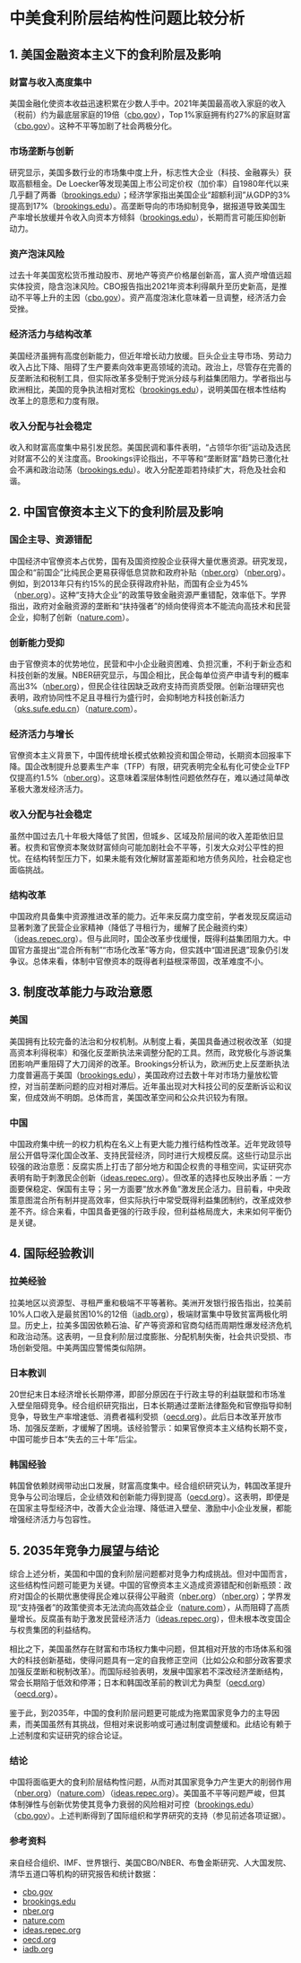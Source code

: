 # 中美食利阶层结构性问题比较分析

## 1. 美国金融资本主义下的食利阶层及影响

### 财富与收入高度集中

美国金融化使资本收益迅速积累在少数人手中。2021年美国最高收入家庭的收入（税前）约为最底层家庭的19倍（[cbo.gov](https://www.cbo.gov)），Top 1%家庭拥有约27%的家庭财富（[cbo.gov](https://www.cbo.gov)）。这种不平等加剧了社会两极分化。

### 市场垄断与创新

研究显示，美国多数行业的市场集中度上升，标志性大企业（科技、金融寡头）获取高额租金。De Loecker等发现美国上市公司定价权（加价率）自1980年代以来几乎翻了两番（[brookings.edu](https://www.brookings.edu)）；经济学家指出美国企业“超额利润”从GDP的3%提高到17%（[brookings.edu](https://www.brookings.edu)）。高垄断导向的市场抑制竞争，据报道导致美国生产率增长放缓并令收入向资本方倾斜（[brookings.edu](https://www.brookings.edu)），长期而言可能压抑创新动力。

### 资产泡沫风险

过去十年美国宽松货币推动股市、房地产等资产价格屡创新高，富人资产增值远超实体投资，隐含泡沫风险。CBO报告指出2021年资本利得飙升至历史新高，是推动不平等上升的主因（[cbo.gov](https://www.cbo.gov)）。资产高度泡沫化意味着一旦调整，经济活力会受挫。

### 经济活力与结构改革

美国经济虽拥有高度创新能力，但近年增长动力放缓。巨头企业主导市场、劳动力收入占比下降、阻碍了生产要素向效率更高领域的流动。政治上，尽管存在完善的反垄断法和税制工具，但实际改革多受制于党派分歧与利益集团阻力。学者指出与欧洲相比，美国的竞争执法相对宽松（[brookings.edu](https://www.brookings.edu)），说明美国在根本性结构改革上的意愿和力度有限。

### 收入分配与社会稳定

收入和财富高度集中易引发民怨。美国民调和事件表明，“占领华尔街”运动及选民对财富不公的关注度高。Brookings评论指出，不平等和“垄断财富”趋势已激化社会不满和政治动荡（[brookings.edu](https://www.brookings.edu)）。收入分配差距若持续扩大，将危及社会和谐。

## 2. 中国官僚资本主义下的食利阶层及影响

### 国企主导、资源错配

中国经济中官僚资本占优势，国有及国资控股企业获得大量优惠资源。研究发现，国企和“前国企”比纯民企更易获得低息贷款和政府补贴（[nber.org](https://www.nber.org)）（[nber.org](https://www.nber.org)）。例如，到2013年只有约15%的民企获得政府补贴，而国有企业为45%（[nber.org](https://www.nber.org)）。这种“支持大企业”的政策导致金融资源严重错配，效率低下。学界指出，政府对金融资源的垄断和“扶持强者”的倾向使得资本不能流向高技术和民营企业，抑制了创新（[nature.com](https://www.nature.com)）。

### 创新能力受抑

由于官僚资本的优势地位，民营和中小企业融资困难、负担沉重，不利于新业态和科技创新的发展。NBER研究显示，与国企相比，民企每单位资产申请专利的概率高出3%（[nber.org](https://www.nber.org)），但民企往往因缺乏政府支持而资质受限。创新治理研究也表明，政府协同性不足且寻租行为盛行时，会抑制地方科技创新活力（[qks.sufe.edu.cn](https://qks.sufe.edu.cn)）（[nature.com](https://www.nature.com)）。

### 经济活力与增长

官僚资本主义背景下，中国传统增长模式依赖投资和国企带动，长期资本回报率下降。国企改制提升总要素生产率（TFP）有限，研究表明完全私有化可使企业TFP仅提高约1.5%（[nber.org](https://www.nber.org)）。这意味着深层体制性问题依然存在，难以通过简单改革极大激发经济活力。

### 收入分配与社会稳定

虽然中国过去几十年极大降低了贫困，但城乡、区域及阶层间的收入差距依旧显著。权贵和官僚资本聚敛财富倾向可能加剧社会不平等，引发大众对公平性的担忧。在结构转型压力下，如果未能有效化解财富差距和地方债务风险，社会稳定也面临挑战。

### 结构改革

中国政府具备集中资源推进改革的能力。近年来反腐力度空前，学者发现反腐运动显著刺激了民营企业家精神（降低了寻租行为，缓解了民企融资约束）（[ideas.repec.org](https://ideas.repec.org)）。但与此同时，国企改革步伐缓慢，既得利益集团阻力大。中国官方虽提出“混合所有制”“市场化改革”等方向，但实践中“国进民退”现象仍引发争议。总体来看，体制中官僚资本的既得者利益根深蒂固，改革难度不小。

## 3. 制度改革能力与政治意愿

### 美国

美国拥有比较完备的法治和分权机制。从制度上看，美国具备通过税收改革（如提高资本利得税率）和强化反垄断执法来调整分配的工具。然而，政党极化与游说集团影响严重阻碍了大刀阔斧的改革。Brookings分析认为，欧洲历史上反垄断执法力度普遍高于美国（[brookings.edu](https://www.brookings.edu)），美国政府过去数十年对市场力量放松管控，对当前垄断问题的应对相对滞后。近年虽出现对大科技公司的反垄断诉讼和议案，但成效尚不明朗。总体而言，美国改革空间和公众共识较为有限。

### 中国

中国政府集中统一的权力机构在名义上有更大能力推行结构性改革。近年党政领导层公开倡导深化国企改革、支持民营经济，同时进行大规模反腐。这些行动显示出较强的政治意愿：反腐实质上打击了部分地方和国企权贵的寻租空间，实证研究亦表明有助于刺激民企创新（[ideas.repec.org](https://ideas.repec.org)）。但改革的选择也反映出矛盾：一方面要保稳定、保国有主导；另一方面要“放水养鱼”激发民企活力。目前看，中央政策意图混合所有制并提高效率，但实际执行中常受既得利益集团制约，改革成效参差不齐。综合来看，中国具备更强的行政手段，但利益格局庞大，未来如何平衡仍是关键。

## 4. 国际经验教训

### 拉美经验

拉美地区以资源型、寻租严重和极端不平等著称。美洲开发银行报告指出，拉美前10%人口收入是最贫困10%的12倍（[iadb.org](https://www.iadb.org)），极端财富集中导致贫富两极化明显。历史上，拉美多国因依赖石油、矿产等资源和官商勾结而周期性爆发经济危机和政治动荡。这表明，一旦食利阶层过度膨胀、分配机制失衡，社会共识受损、市场创新受阻。中美两国应警惕类似陷阱。

### 日本教训

20世纪末日本经济增长长期停滞，即部分原因在于行政主导的利益联盟和市场准入壁垒阻碍竞争。经合组织研究指出，日本长期通过垄断法律豁免和官僚指导抑制竞争，导致生产率增速低、消费者福利受损（[oecd.org](https://www.oecd.org)）。此后日本改革开放市场、加强反垄断，才缓解了困境。该经验警示：如果官僚资本主义结构长期不变，中国可能步日本“失去的三十年”后尘。

### 韩国经验

韩国曾依赖财阀带动出口发展，财富高度集中。经合组织研究认为，韩国改革提升竞争与公司治理后，企业绩效和创新能力得到提高（[oecd.org](https://www.oecd.org)）。这表明，即便是在国家主导型经济中，改善大企业治理、降低进入壁垒、激励中小企业发展，都能增强经济活力与包容性。

## 5. 2035年竞争力展望与结论

综合上述分析，美国和中国的食利阶层问题都对竞争力构成挑战。但对中国而言，这些结构性问题可能更为关键。中国的官僚资本主义造成资源错配和创新瓶颈：政府对国企的长期优惠使得民企难以获得公平融资（[nber.org](https://www.nber.org)）（[nber.org](https://www.nber.org)）；学界发现“支持强者”的政策使资本无法流向高效益企业（[nature.com](https://www.nature.com)），从而阻碍了高质量增长。反腐虽有助于激发民营经济活力（[ideas.repec.org](https://ideas.repec.org)），但未根本改变国企与权贵集团的利益结构。

相比之下，美国虽然存在财富和市场权力集中问题，但其相对开放的市场体系和强大的科技创新基础，使得问题具有一定的自我修正空间（比如公众和部分政客要求加强反垄断和税制改革）。而国际经验表明，发展中国家若不深改经济垄断结构，常会长期陷于低效和停滞；日本和韩国改革前的教训尤为典型（[oecd.org](https://www.oecd.org)）（[oecd.org](https://www.oecd.org)）。

鉴于此，到2035年，中国的食利阶层问题更可能成为拖累国家竞争力的主导因素，而美国虽然有其挑战，但相对来说影响或可通过制度调整缓和。此结论有赖于上述制度和实证研究的综合论证。

### 结论

中国将面临更大的食利阶层结构性问题，从而对其国家竞争力产生更大的削弱作用（[nber.org](https://www.nber.org)）（[nature.com](https://www.nature.com)）（[ideas.repec.org](https://ideas.repec.org)）。美国虽不平等问题严峻，但其体制弹性与创新优势使其竞争力衰弱的风险相对可控（[brookings.edu](https://www.brookings.edu)）（[cbo.gov](https://www.cbo.gov)）。上述判断得到了国际组织和学界研究的支持（参见前述各项证据）。

### 参考资料

来自经合组织、IMF、世界银行、美国CBO/NBER、布鲁金斯研究、人大国发院、清华五道口等机构的研究报告和统计数据：

- [cbo.gov](https://www.cbo.gov)
- [brookings.edu](https://www.brookings.edu)
- [nber.org](https://www.nber.org)
- [nature.com](https://www.nature.com)
- [ideas.repec.org](https://ideas.repec.org)
- [oecd.org](https://www.oecd.org)
- [iadb.org](https://www.iadb.org)
